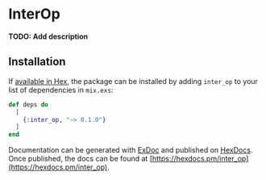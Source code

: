 # InterOp

**TODO: Add description**

## Installation

If [available in Hex](https://hex.pm/docs/publish), the package can be installed
by adding `inter_op` to your list of dependencies in `mix.exs`:

```elixir
def deps do
  [
    {:inter_op, "~> 0.1.0"}
  ]
end
```

Documentation can be generated with [ExDoc](https://github.com/elixir-lang/ex_doc)
and published on [HexDocs](https://hexdocs.pm). Once published, the docs can
be found at [https://hexdocs.pm/inter_op](https://hexdocs.pm/inter_op).


